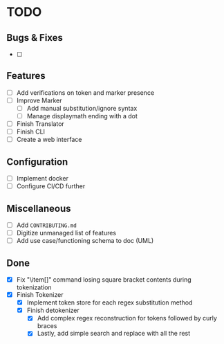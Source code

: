# TODO

## Bugs & Fixes

- [ ]

## Features

- [ ] Add verifications on token and marker presence
- [ ] Improve Marker
    - [ ] Add manual substitution/ignore syntax
    - [ ] Manage displaymath ending with a dot
- [ ] Finish Translator
- [ ] Finish CLI
- [ ] Create a web interface

## Configuration

- [ ] Implement docker
- [ ] Configure CI/CD further

## Miscellaneous

- [ ] Add `CONTRIBUTING.md`
- [ ] Digitize unmanaged list of features
- [ ] Add use case/functioning schema to doc (UML)

## Done

- [x] Fix "\item[]" command losing square bracket contents during tokenization
- [x] Finish Tokenizer
    - [x] Implement token store for each regex substitution method
    - [x] Finish detokenizer
        - [x] Add complex regex reconstruction for tokens followed by curly braces
        - [x] Lastly, add simple search and replace with all the rest
